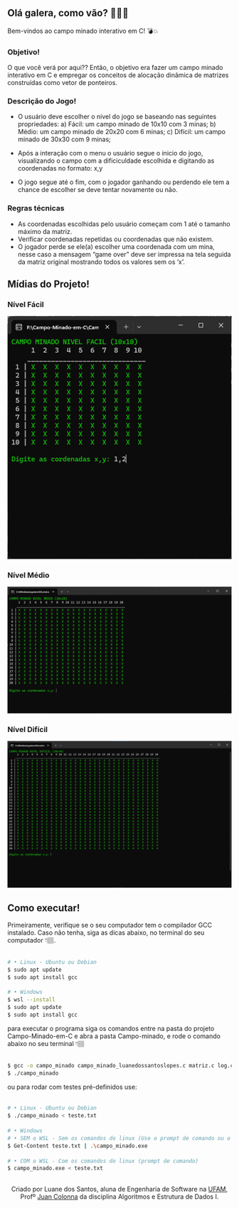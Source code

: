 ## Olá galera, como vão? 🖖🏽😊
Bem-vindos ao campo minado interativo em C! 💣💥

### Objetivo!
O que você verá por aqui?? Então, o objetivo era fazer um campo minado interativo em C e empregar os conceitos de alocação dinâmica de matrizes construídas como vetor de
ponteiros.

### Descrição do Jogo!
- O usuário deve escolher o nivel do jogo se baseando nas seguintes propriedades:
    a) Fácil: um campo minado de 10x10 com 3 minas;
    b) Médio: um campo minado de 20x20 com 6 minas;
    c) Difícil: um campo minado de 30x30 com 9 minas;
  
- Após a interação com o menu o usuário segue o inicio do jogo, visualizando o campo com a dificiculdade escolhida e digitando as coordenadas no formato: x,y
- O jogo segue até o fim, com o jogador ganhando ou perdendo ele tem a chance de escolher se deve tentar novamente ou não.

### Regras técnicas
- As coordenadas escolhidas pelo usuário começam com 1 até o tamanho máximo da
matriz.
- Verificar coordenadas repetidas ou coordenadas que não existem.
- O jogador perde se ele(a) escolher uma coordenada com um mina, nesse caso a
mensagem “game over” deve ser impressa na tela seguida da matriz original mostrando
todos os valores sem os ‘x’.

## Mídias do Projeto!
### Nível Fácil
![Fácil](assets/campo-facil.png)
### Nível Médio
![Médio](assets/campo-medio.png)
### Nível Difícil
![Difícil](assets/campo-dificil.png)

## Como executar!

Primeiramente, verifique se o seu computador tem o compilador GCC instalado.
Caso não tenha, siga as dicas abaixo, no terminal do seu computador 👇🏽.

```bash

# •	Linux - Ubuntu ou Debian
$ sudo apt update
$ sudo apt install gcc

# •	Windows
$ wsl --install
$ sudo apt update
$ sudo apt install gcc

```
para executar o programa siga os comandos entre na pasta do projeto Campo-Minado-em-C e abra a pasta Campo-minado, e rode o comando abaixo no seu terminal 👇🏽

```bash

$ gcc -o campo_minado campo_minado_luanedossantoslopes.c matriz.c log.c
$ ./campo_minado

```

ou para rodar com testes pré-definidos use:
```bash

# •	Linux - Ubuntu ou Debian
$ ./campo_minado < teste.txt

# •	Windows
# •	SEM o WSL - Sem os comandos do linux (Use o prompt de comando ou o powershell)
$ Get-Content teste.txt | .\campo_minado.exe

# •	COM o WSL - Com os comandos do linux (prompt de comando)
$ campo_minado.exe < teste.txt

```

##
<div align='center'>   
Criado por Luane dos Santos, aluna de Engenharia de Software na <a href="https://icomp.ufam.edu.br/">UFAM</a>, Profº  <a href="https://www.linkedin.com/in/juan-colonna-700bba56">Juan Colonna</a> da disciplina Algoritmos e Estrutura de Dados I.
</div>
